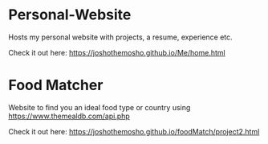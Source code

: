 # Personal-Website
Hosts my personal website with projects, a resume, experience etc.

Check it out here: https://joshothemosho.github.io/Me/home.html

# Food Matcher
Website to find you an ideal food type or country using https://www.themealdb.com/api.php

Check it out here: https://joshothemosho.github.io/foodMatch/project2.html
